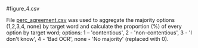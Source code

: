 #figure_4.csv

File [perc_agreement.csv](https://github.com/cultural-ai/K-CAP_2021/blob/7e688839d5bbe8643de17f8ead167b177a48fb9c/agreement/perc_agreement.csv) was used to aggregate the majority options (1,2,3,4, none) by target word and calculate the proportion (%) of every option by target word; options: 1 – 'contentious', 2 - 'non-contentious', 3 - 'I don't know', 4 - 'Bad OCR', none - 'No majority' (replaced with 0). 
